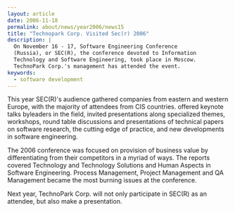 ```yaml
---
layout: article
date: 2006-11-18
permalink: about/news/year2006/news15
title: "Technopark Corp. Visited Sec(r) 2006"
description: |
  On November 16 - 17, Software Engineering Conference
  (Russia), or SEC(R), the conference devoted to Information
  Technology and Software Engineering, took place in Moscow.
  TechnoPark Corp.'s management has attended the event.
keywords:
  - software development
---
```


This year SEC(R)'s audience gathered companies from eastern and western Europe, with the majority of 
attendees from CIS countries. offered keynote talks byleaders in the field, invited presentations 
along specialized themes, workshops, round table discussions and presentations of technical papers 
on software research, the cutting edge of practice, and new developments in software engineering.

The 2006 conference was focused on provision of business value by differentiating from their 
competitors in a myriad of ways. The reports covered Technology and Technology Solutions and Human 
Aspects in Software Engineering. Process Management, Project Management and QA Management became the 
most burning issues at the conference.

Next year, TechnoPark Corp. will not only participate in SEC(R) as an attendee, but also make a presentation.
